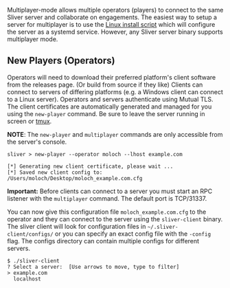 Multiplayer-mode allows multiple operators (players) to connect to the same Sliver server and collaborate on engagements. The easiest way to setup a server for multiplayer is to use the [Linux install script](https://github.com/BishopFox/sliver/wiki/Linux-Install-Script) which will configure the server as a systemd service. However, any Sliver server binary supports multiplayer mode.

## New Players (Operators)

Operators will need to download their preferred platform's client software from the releases page. (Or build from source if they like) Clients can connect to servers of differing platforms (e.g. a Windows client can connect to a Linux server). Operators and servers authenticate using Mutual TLS. The client certificates are automatically generated and managed for you using the `new-player` command. Be sure to leave the server running in screen or [tmux](https://github.com/tmux/tmux).


__NOTE__: The `new-player` and `multiplayer` commands are only accessible from the server's console.

```
sliver > new-player --operator moloch --lhost example.com

[*] Generating new client certificate, please wait ...
[*] Saved new client config to: /Users/moloch/Desktop/moloch_example.com.cfg
```

__Important:__ Before clients can connect to a server you must start an RPC listener with the `multiplayer` command. The default port is TCP/31337.

You can now give this configuration file `moloch_example.com.cfg` to the operator and they can connect to the server using the `sliver-client` binary. The sliver client will look for configuration files in `~/.sliver-client/configs/` or you can specify an exact config file with the `-config` flag. The configs directory can contain multiple configs for different servers.

```
$ ./sliver-client
? Select a server:  [Use arrows to move, type to filter]
> example.com
  localhost
```